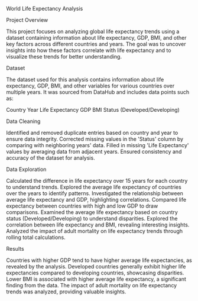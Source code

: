 World Life Expectancy Analysis

Project Overview

This project focuses on analyzing global life expectancy trends using a dataset containing information about life expectancy, GDP, BMI, and other key factors across different countries and years. The goal was to uncover insights into how these factors correlate with life expectancy and to visualize these trends for better understanding.

Dataset

The dataset used for this analysis contains information about life expectancy, GDP, BMI, and other variables for various countries over multiple years. It was sourced from DataHub and includes data points such as:


Country
Year
Life Expectancy
GDP
BMI
Status (Developed/Developing)

Data Cleaning

Identified and removed duplicate entries based on country and year to ensure data integrity.
Corrected missing values in the 'Status' column by comparing with neighboring years' data.
Filled in missing 'Life Expectancy' values by averaging data from adjacent years.
Ensured consistency and accuracy of the dataset for analysis.

Data Exploration

Calculated the difference in life expectancy over 15 years for each country to understand trends.
Explored the average life expectancy of countries over the years to identify patterns.
Investigated the relationship between average life expectancy and GDP, highlighting correlations.
Compared life expectancy between countries with high and low GDP to draw comparisons.
Examined the average life expectancy based on country status (Developed/Developing) to understand disparities.
Explored the correlation between life expectancy and BMI, revealing interesting insights.
Analyzed the impact of adult mortality on life expectancy trends through rolling total calculations.

Results

Countries with higher GDP tend to have higher average life expectancies, as revealed by the analysis.
Developed countries generally exhibit higher life expectancies compared to developing countries, showcasing disparities.
Lower BMI is associated with higher average life expectancy, a significant finding from the data.
The impact of adult mortality on life expectancy trends was analyzed, providing valuable insights.
